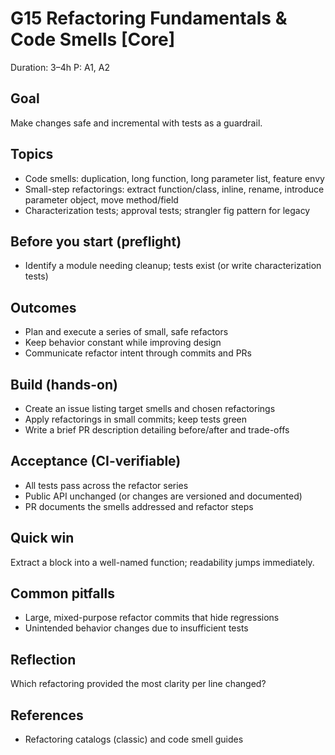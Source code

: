 # G15 Refactoring Fundamentals & Code Smells [Core]

Duration: 3–4h
P: A1, A2

## Goal
Make changes safe and incremental with tests as a guardrail.

## Topics
- Code smells: duplication, long function, long parameter list, feature envy
- Small-step refactorings: extract function/class, inline, rename, introduce parameter object, move method/field
- Characterization tests; approval tests; strangler fig pattern for legacy

## Before you start (preflight)
- Identify a module needing cleanup; tests exist (or write characterization tests)

## Outcomes
- Plan and execute a series of small, safe refactors
- Keep behavior constant while improving design
- Communicate refactor intent through commits and PRs

## Build (hands-on)
- Create an issue listing target smells and chosen refactorings
- Apply refactorings in small commits; keep tests green
- Write a brief PR description detailing before/after and trade-offs

## Acceptance (CI-verifiable)
- All tests pass across the refactor series
- Public API unchanged (or changes are versioned and documented)
- PR documents the smells addressed and refactor steps

## Quick win
Extract a block into a well-named function; readability jumps immediately.

## Common pitfalls
- Large, mixed-purpose refactor commits that hide regressions
- Unintended behavior changes due to insufficient tests

## Reflection
Which refactoring provided the most clarity per line changed?

## References
- Refactoring catalogs (classic) and code smell guides
